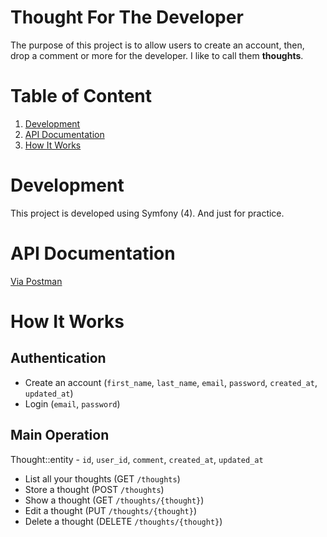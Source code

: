 # Thought For The Developer
The purpose of this project is to allow users to create an account, then, drop a comment or more for the developer.
I like to call them **thoughts**.

# Table of Content
1. [Development](#development)
2. [API Documentation](#api-documentation)
3. [How It Works](#how-it-works)

# Development
This project is developed using Symfony (4). And just for practice.

# API Documentation
[Via Postman](#)

# How It Works
## Authentication
- Create an account (`first_name`, `last_name`, `email`, `password`, `created_at`, `updated_at`)
- Login (`email`, `password`)

## Main Operation
Thought::entity - `id`, `user_id`, `comment`, `created_at`, `updated_at`

- List all your thoughts (GET `/thoughts`)
- Store a thought (POST `/thoughts`)
- Show a thought (GET `/thoughts/{thought}`)
- Edit a thought (PUT `/thoughts/{thought}`)
- Delete a thought (DELETE `/thoughts/{thought}`)
